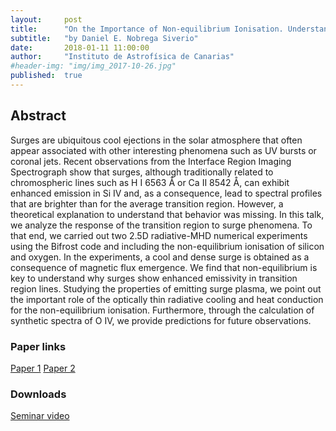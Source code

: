 ```yaml
---
layout:     post
title:      "On the Importance of Non-equilibrium Ionisation. Understanding the Enhanced Emissivity of Si IV and O IV in Solar Surges "
subtitle:   "by Daniel E. Nobrega Siverio"
date:       2018-01-11 11:00:00
author:     "Instituto de Astrofísica de Canarias"
#header-img: "img/img_2017-10-26.jpg"
published:  true
---
```


## Abstract
Surges are ubiquitous cool ejections in the solar atmosphere that often appear associated with other interesting phenomena such as UV bursts or coronal jets. Recent observations from the Interface Region Imaging Spectrograph show that surges, although traditionally related to chromospheric lines such as H I 6563 Å or Ca II 8542 Å, can exhibit enhanced emission in Si IV and, as a  consequence, lead to spectral profiles that are brighter than for the average transition region. However, a theoretical explanation to understand that behavior was missing. In this talk, we analyze the response of the transition region to surge phenomena. To that end, we carried out two 2.5D radiative-MHD numerical experiments using the Bifrost code and including the non-equilibrium ionisation of silicon and oxygen. In the experiments, a cool and dense surge is obtained as a consequence of magnetic flux emergence. We find that non-equilibrium is key to understand why surges show enhanced emissivity in transition region lines. Studying the properties of emitting surge plasma, we point out the important role of the optically thin radiative cooling and heat conduction for the non-equilibrium ionisation. Furthermore, through the calculation of synthetic spectra of O IV, we provide predictions for future observations.

### Paper links

[Paper 1](http://adsabs.harvard.edu/abs/2016ApJ...822...18N)
[Paper 2](http://adsabs.harvard.edu/abs/2017ApJ...850..153N)

### Downloads

[Seminar video](http://espos.stream/videos/2018-01-11-NobregaSiverio.mov)
